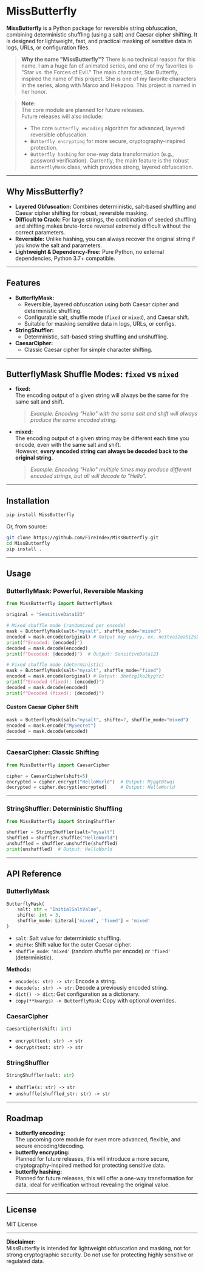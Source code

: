 # MissButterfly

**MissButterfly** is a Python package for reversible string obfuscation, combining deterministic shuffling (using a salt) and Caesar cipher shifting. It is designed for lightweight, fast, and practical masking of sensitive data in logs, URLs, or configuration files.

> **Why the name "MissButterfly"?**
> There is no technical reason for this name. I am a huge fan of animated series, and one of my favorites is "Star vs. the Forces of Evil." The main character, Star Butterfly, inspired the name of this project. She is one of my favorite characters in the series, along with Marco and Hekapoo. This project is named in her honor.

> **Note:**  
> The core module are planned for future releases.  
> Future releases will also include:
>
> - The core `butterfly encoding` algorithm for advanced, layered reversible obfuscation.
> - `Butterfly encrypting` for more secure, cryptography-inspired protection.
> - `Butterfly hashing` for one-way data transformation (e.g., password verification).
>   Currently, the main feature is the robust `ButterflyMask` class, which provides strong, layered obfuscation.

---

## Why MissButterfly?

- **Layered Obfuscation:** Combines deterministic, salt-based shuffling and Caesar cipher shifting for robust, reversible masking.
- **Difficult to Crack:** For large strings, the combination of seeded shuffling and shifting makes brute-force reversal extremely difficult without the correct parameters.
- **Reversible:** Unlike hashing, you can always recover the original string if you know the salt and parameters.
- **Lightweight & Dependency-Free:** Pure Python, no external dependencies, Python 3.7+ compatible.

---

## Features

- **ButterflyMask:**
  - Reversible, layered obfuscation using both Caesar cipher and deterministic shuffling.
  - Configurable salt, shuffle mode (`fixed` or `mixed`), and Caesar shift.
  - Suitable for masking sensitive data in logs, URLs, or configs.
- **StringShuffler:**
  - Deterministic, salt-based string shuffling and unshuffling.
- **CaesarCipher:**
  - Classic Caesar cipher for simple character shifting.

---

## ButterflyMask Shuffle Modes: `fixed` vs `mixed`

- **fixed:**  
  The encoding output of a given string will always be the same for the same salt and shift.

  > _Example: Encoding "Hello" with the same salt and shift will always produce the same encoded string._

- **mixed:**  
  The encoding output of a given string may be different each time you encode, even with the same salt and shift.  
  However, **every encoded string can always be decoded back to the original string**.
  > _Example: Encoding "Hello" multiple times may produce different encoded strings, but all will decode to "Hello"._

---

## Installation

```bash
pip install MissButterfly
```

Or, from source:

```bash
git clone https://github.com/FireIndex/MissButterfly.git
cd MissButterfly
pip install .
```

---

## Usage

### ButterflyMask: Powerful, Reversible Masking

```python
from MissButterfly import ButterflyMask

original = "SensitiveData123"

# Mixed shuffle mode (randomized per encode)
mask = ButterflyMask(salt="mysalt", shuffle_mode="mixed")
encoded = mask.encode(original) # Output may varry, ex. ne3tvai1eaSi2sDt_2129
print(f"Encoded: {encoded}")
decoded = mask.decode(encoded)
print(f"Decoded: {decoded}")  # Output: SensitiveData123

# Fixed shuffle mode (deterministic)
mask = ButterflyMask(salt="mysalt", shuffle_mode="fixed")
encoded = mask.encode(original) # Output: 3botzg1ko2kygYzJ
print(f"Encoded (fixed): {encoded}")
decoded = mask.decode(encoded)
print(f"Decoded (fixed): {decoded}")
```

#### Custom Caesar Cipher Shift

```python
mask = ButterflyMask(salt="mysalt", shifte=7, shuffle_mode="mixed")
encoded = mask.encode("MySecret")
decoded = mask.decode(encoded)
```

---

### CaesarCipher: Classic Shifting

```python
from MissButterfly import CaesarCipher

cipher = CaesarCipher(shift=5)
encrypted = cipher.encrypt("HelloWorld")  # Output: MjqqtBtwqi
decrypted = cipher.decrypt(encrypted)     # Output: HelloWorld
```

---

### StringShuffler: Deterministic Shuffling

```python
from MissButterfly import StringShuffler

shuffler = StringShuffler(salt="mysalt")
shuffled = shuffler.shuffle("HelloWorld")
unshuffled = shuffler.unshuffle(shuffled)
print(unshuffled)  # Output: HelloWorld
```

---

## API Reference

### ButterflyMask

```python
ButterflyMask(
    salt: str = "InitialSaltValue",
    shifte: int = 3,
    shuffle_mode: Literal['mixed', 'fixed'] = 'mixed'
)
```

- `salt`: Salt value for deterministic shuffling.
- `shifte`: Shift value for the outer Caesar cipher.
- `shuffle_mode`: `'mixed'` (random shuffle per encode) or `'fixed'` (deterministic).

**Methods:**

- `encode(s: str) -> str`: Encode a string.
- `decode(s: str) -> str`: Decode a previously encoded string.
- `dict() -> dict`: Get configuration as a dictionary.
- `copy(**kwargs) -> ButterflyMask`: Copy with optional overrides.

### CaesarCipher

```python
CaesarCipher(shift: int)
```

- `encrypt(text: str) -> str`
- `decrypt(text: str) -> str`

### StringShuffler

```python
StringShuffler(salt: str)
```

- `shuffle(s: str) -> str`
- `unshuffle(shuffled_str: str) -> str`

---

## Roadmap

- **butterfly encoding:**  
  The upcoming core module for even more advanced, flexible, and secure encoding/decoding.
- **butterfly encrypting:**  
  Planned for future releases, this will introduce a more secure, cryptography-inspired method for protecting sensitive data.
- **butterfly hashing:**  
  Planned for future releases, this will offer a one-way transformation for data, ideal for verification without revealing the original value.

---

## License

MIT License

---

**Disclaimer:**  
MissButterfly is intended for lightweight obfuscation and masking, not for strong cryptographic security. Do not use for protecting highly sensitive or regulated data.
